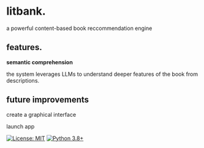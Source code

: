 # litbank.

a powerful content-based book reccommendation engine

## features.

**semantic comprehension**

the system leverages LLMs to understand deeper features of the book from descriptions.

## future improvements

create a graphical interface

launch app

[![License: MIT](https://img.shields.io/badge/License-MIT-yellow.svg)](https://opensource.org/licenses/MIT)
[![Python 3.8+](https://img.shields.io/badge/python-3.8+-blue.svg)](https://www.python.org/downloads/)